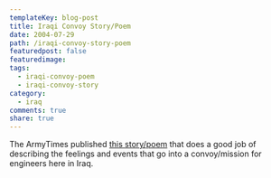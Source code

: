 ```yaml
---
templateKey: blog-post
title: Iraqi Convoy Story/Poem
date: 2004-07-29
path: /iraqi-convoy-story-poem
featuredpost: false
featuredimage:
tags:
  - iraqi-convoy-poem
  - iraqi-convoy-story
category:
  - iraq
comments: true
share: true
---
```


The ArmyTimes published [this story/poem](http://armytimes.com/story.php?f=1-ARMYPAPER-275118.php) that does a good job of describing the feelings and events that go into a convoy/mission for engineers here in Iraq.

